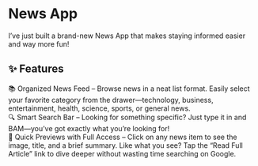 # News App

I’ve just built a brand-new News App that makes staying informed easier and way more fun!

## ✨ Features

📚 Organized News Feed – Browse news in a neat list format. Easily select your favorite category from the drawer—technology, business, entertainment, health, science, sports, or general news.<br>
🔍 Smart Search Bar – Looking for something specific? Just type it in and BAM—you’ve got exactly what you’re looking for!<br>
📰 Quick Previews with Full Access – Click on any news item to see the image, title, and a brief summary. Like what you see? Tap the “Read Full Article” link to dive deeper without wasting time searching on Google.<br>
